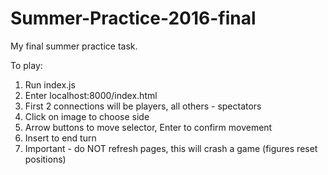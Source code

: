 # Summer-Practice-2016-final
My final summer practice task.

<p>To play:</p>
<ol>
  <li> Run index.js
  <li> Enter localhost:8000/index.html
  <li> First 2 connections will be players, all others - spectators
  <li> Click on image to choose side
  <li> Arrow buttons to move selector, Enter to confirm movement
  <li> Insert to end turn
  <li> Important - do NOT refresh pages, this will crash a game (figures reset positions)
</ol>
